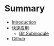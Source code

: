 # Summary

* [Introduction](README.md)
* [快速应用](chapter1.md)
  * [Git Submodule](chapter1/git-submodule.md)
* [Github](github.md)

